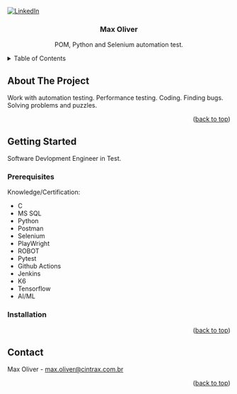 <!-- Improved compatibility of back to top link: See: https://github.com/othneildrew/Best-README-Template/pull/73 -->
<a name="readme-top"></a>
<!--
*** Thanks for checking out the Best-README-Template. If you have a suggestion
*** that would make this better, please fork the repo and create a pull request
*** or simply open an issue with the tag "enhancement".
*** Don't forget to give the project a star!
*** Thanks again! Now go create something AMAZING! :D
-->



<!-- PROJECT SHIELDS -->
<!--
*** I'm using markdown "reference style" links for readability.
*** Reference links are enclosed in brackets [ ] instead of parentheses ( ).
*** See the bottom of this document for the declaration of the reference variables
*** for contributors-url, forks-url, etc. This is an optional, concise syntax you may use.
*** https://www.markdownguide.org/basic-syntax/#reference-style-links
-->

[![LinkedIn][linkedin-shield]][linkedin-url]




<h3 align="center">Max Oliver</h3>

  <p align="center">
    POM, Python and Selenium automation test. 
  </p>
</div>



<!-- TABLE OF CONTENTS -->
<details>
  <summary>Table of Contents</summary>
  <ol>
    <li><a href="#about-the-project">About me:</a></li>
      <li><a href="#contact">Contact</a></li>
      <li><a href="#acknowledgments">Acknowledgments</a></li>
  </ol>
</details>



<!-- ABOUT THE PROJECT -->
## About The Project
Work with automation testing. Performance testing. Coding. Finding bugs. Solving problems and puzzles. 

<p align="right">(<a href="#readme-top">back to top</a>)</p>



<!-- GETTING STARTED -->
## Getting Started

Software Devlopment Engineer in Test.

### Prerequisites

Knowledge/Certification:
* C
* MS SQL
* Python
* Postman
* Selenium
* PlayWright
* ROBOT
* Pytest
* Github Actions
* Jenkins
* K6
* Tensorflow
* AI/ML


### Installation


<p align="right">(<a href="#readme-top">back to top</a>)</p>


<!-- CONTACT -->
## Contact

Max Oliver - max.oliver@cintrax.com.br

<p align="right">(<a href="#readme-top">back to top</a>)</p>



<!-- MARKDOWN LINKS & IMAGES -->
<!-- https://www.markdownguide.org/basic-syntax/#reference-style-links -->
[linkedin-shield]: https://img.shields.io/badge/-LinkedIn-black.svg?style=for-the-badge&logo=linkedin&colorB=555
[linkedin-url]: https://linkedin.com/in/maxoliver
[Python]: https://img.shields.io/badge/Python-3776AB?style=for-the-badge&logo=python&logoColor=white
[Python-url]: https://python.org
[Selenium]: https://img.shields.io/badge/-selenium-%43B02A?style=for-the-badge&logo=selenium&logoColor=white
[Selenium-url]: https://www.selenium.dev/
